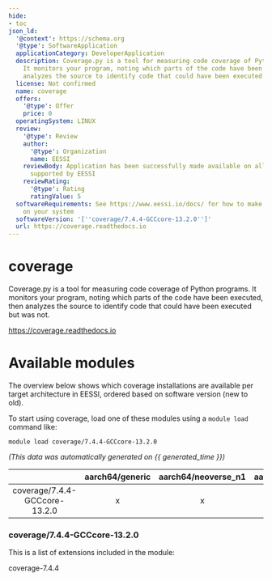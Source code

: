 ```yaml
---
hide:
- toc
json_ld:
  '@context': https://schema.org
  '@type': SoftwareApplication
  applicationCategory: DeveloperApplication
  description: Coverage.py is a tool for measuring code coverage of Python programs.
    It monitors your program, noting which parts of the code have been executed, then
    analyzes the source to identify code that could have been executed but was not.
  license: Not confirmed
  name: coverage
  offers:
    '@type': Offer
    price: 0
  operatingSystem: LINUX
  review:
    '@type': Review
    author:
      '@type': Organization
      name: EESSI
    reviewBody: Application has been successfully made available on all architectures
      supported by EESSI
    reviewRating:
      '@type': Rating
      ratingValue: 5
  softwareRequirements: See https://www.eessi.io/docs/ for how to make EESSI available
    on your system
  softwareVersion: '[''coverage/7.4.4-GCCcore-13.2.0'']'
  url: https://coverage.readthedocs.io
---
```


coverage
========


Coverage.py is a tool for measuring code coverage of Python programs. It monitors your program, noting which parts of the code have been executed, then analyzes the source to identify code that could have been executed but was not.

https://coverage.readthedocs.io
# Available modules


The overview below shows which coverage installations are available per target architecture in EESSI, ordered based on software version (new to old).

To start using coverage, load one of these modules using a `module load` command like:

```shell
module load coverage/7.4.4-GCCcore-13.2.0
```

*(This data was automatically generated on {{ generated_time }})*  

| |aarch64/generic|aarch64/neoverse_n1|aarch64/neoverse_v1|aarch64/nvidia|x86_64/generic|x86_64/amd/zen2|x86_64/amd/zen3|x86_64/amd/zen4|x86_64/intel/haswell|x86_64/intel/sapphirerapids|x86_64/intel/skylake_avx512|
| :---: | :---: | :---: | :---: | :---: | :---: | :---: | :---: | :---: | :---: | :---: | :---: |
|coverage/7.4.4-GCCcore-13.2.0|x|x|x|-|x|x|x|x|x|x|x|


### coverage/7.4.4-GCCcore-13.2.0

This is a list of extensions included in the module:

coverage-7.4.4